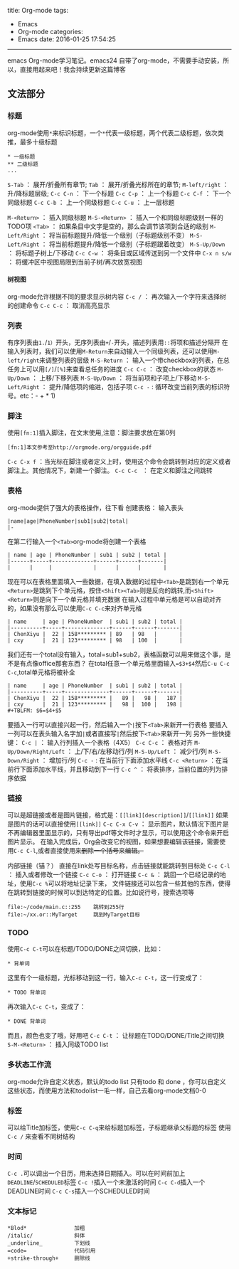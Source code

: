 title: Org-mode
tags:
  - Emacs
  - Org-mode
categories:
  - Emacs
date: 2016-01-25 17:54:25
---

emacs Org-mode学习笔记。emacs24 自带了org-mode，不需要手动安装，所以，直接用起来吧！我会持续更新这篇博客
<!--more-->
## 文法部分
### 标题
org-mode使用`*`来标识标题，一个`*`代表一级标题，两个代表二级标题，依次类推，最多十级标题
```
* 一级标题
** 二级标题
...
```
`S-Tab` ： 展开/折叠所有章节;
`Tab` ： 展开/折叠光标所在的章节;
`M-left/right` ： 升/降标题层级;
`C-c C-n` ： 下一个标题
`C-c C-p` ： 上一个标题
`C-c C-f` ： 下一个同级标题
`C-c C-b` ： 上一个同级标题
`C-c C-u` ： 上一层标题

`M-<Return>` ： 插入同级标题
`M-S-<Return>` ： 插入一个和同级标题级别一样的TODO项
`<Tab>` ： 如果条目中文字是空的，那么会调节该项到合适的级别
`M-Left/Right` ： 将当前标题提升/降低一个级别（子标题级别不变）
`M-S-Left/Right` ： 将当前标题提升/降低一个级别（子标题跟着改变）
`M-S-Up/Down` ： 将标题子树上/下移动
`C-c C-w` ： 将条目或区域传送到另一个文件中
`C-x n s/w` ： 将缓冲区中视图局限到当前子树/再次放宽视图

#### 树视图
org-mode允许根据不同的要求显示树内容
`C-c /` ： 再次输入一个字符来选择树的创建命令
`C-c C-c` ： 取消高亮显示

### 列表
有序列表由`1.`/`1）`开头，无序列表由`+`/`-`开头，描述列表用`::`将项和描述分隔开
在输入列表时，我们可以使用`M-Return`来自动输入一个同级列表，还可以使用`M-left/right`来调整列表的层级
`M-S-Return` ： 输入一个带checkbox的列表，在总任务上可以用`[/]`/`[%]`来查看总任务的进度
`C-c C-c` ： 改变checkbox的状态
`M-Up/Down` ： 上移/下移列表
`M-S-Up/Down` ： 将当前项和子项上/下移动
`M-S-Left/Right` ： 提升/降低项的缩进，包括子项
`C-c -` : 循环改变当前列表的标识符号。etc：- + * 1) 

### 脚注
使用`[fn:1]`插入脚注，在文末使用,注意：脚注要求放在第0列
```
[fn:1]本文参考至http://orgmode.org/orgguide.pdf
```
`C-c C-x f` ：当光标在脚注或者定义上时，使用这个命令会跳转到对应的定义或者脚注上。其他情况下，新建一个脚注。
`C-c C-c ` ： 在定义和脚注之间跳转

### 表格
org-mode提供了强大的表格操作，往下看
创建表格：
输入表头
```
|name|age|PhoneNumber|sub1|sub2|total|
|-
```
在第二行输入一个`<Tab>`org-mode将创建一个表格
```
| name | age | PhoneNumber | sub1 | sub2 | total |
|------+-----+-------------+------+------+-------|
|      |     |             |      |      |       |
```
现在可以在表格里面填入一些数据，在填入数据的过程中`<Tab>`是跳到右一个单元`<Return>`是跳到下个单元格，按住`<Shift><Tab>`则是反向的跳转,而`<Shift><Return>`则是向下一个单元格并填充数据
在输入过程中单元格是可以自动对齐的，如果没有那么可以使用`C-c C-c`来对齐单元格
```
| name     | age | PhoneNumber  | sub1 | sub2 | total |
|----------+-----+--------------+------+------+-------|
| ChenXiyu |  22 | 158********* | 89   | 98   |       |
| cxy      |  21 | 123********* | 98   | 100  |       |
```
我们还有一个total没有输入，total=sub1+sub2，表格函数可以用来做这个事，是不是有点像office那套东西？
在total任意一个单元格里面输入`=$3+$4`然后`C-u C-c C-c`,total单元格将被补全
```
| name     | age | PhoneNumber  | sub1 | sub2 | total |
|----------+-----+--------------+------+------+-------|
| ChenXiyu |  22 | 158********* |   89 |   98 |   187 |
| cxy      |  21 | 123********* |   98 |  100 |   198 |
#+TBLFM: $6=$4+$5
```
要插入一行可以直接兴起一行，然后输入一个`|`按下`<Tab>`来新开一行表格
要插入一列可以在表头输入名字加`|`或者直接写`|`然后按下`<Tab>`来新开一列
另外一些快捷键：
`C-c |` ： 输入行列插入一个表格（4X5）
`C-c C-c` ： 表格对齐
`M-Up/Down/Right/Left` ： 上/下/右/左移动行/列
`M-S-Up/Left` ： 减少行/列
`M-S-Down/Right` ： 增加行/列
`C-c -` : 在当前行下面添加水平线
`C-c <Return>` ：在当前行下面添加水平线，并且移动到下一行
`C-c ^` ： 将表排序，当前位置的列为排序依据

### 链接
可以是超链接或者是图片链接，格式是：`[[link][description]]`/`[[link]]`
如果是图片的话可以直接使用`[[link]]`
`C-c C-x C-v` ： 显示图片，默认情况下图片是不再编辑器里面显示的，只有导出pdf等文件时才显示，可以使用这个命令来开启图片显示。
在输入完成后，Org会改变它的视图，如果想要编辑该链接，需要使用`C-c C-l`,或者直接使用<DEl>来删除一个括号来编辑。

内部链接（锚？）
直接在link处写目标名称，点击链接就能跳转到目标处
`C-c C-l` ： 插入或者修改一个链接
`C-c C-o` ： 打开链接
`C-c &` ： 跳回一个已经记录的地址，使用`C-c %`可以将地址记录下来，
文件链接还可以包含一些其他的东西，使得在跳转到链接的时候可以到达特定的位置。比如说行号，搜索选项等
```
file:~/code/main.c::255	   跳转到255行
file:~/xx.or::MyTarget	   跳到MyTarget目标
```
### TODO
使用`C-c C-t`可以在标题/TODO/DONE之间切换，比如：
```
* 背单词
```
这里有个一级标题，光标移动到这一行，输入`C-c C-t`，这一行变成了：
```
* TODO 背单词
```
再次输入`C-c C-t`，变成了：
```
* DONE 背单词
```
而且，颜色也变了哦，好用吧
`C-c C-t` ： 让标题在TODO/DONE/Title之间切换
`S-M-<Return>` ： 插入同级TODO list

### 多状态工作流
org-mode允许自定义状态，默认的todo list 只有todo 和 done ，你可以自定义这些状态，而使用方法和todolist一毛一样，自己去看org-mode文档0-0

### 
### 标签
可以给Title加标签，使用`C-c C-q`来给标题加标签，子标题继承父标题的标签
使用`C-c /` 来查看不同树结构

### 时间
`C-c .`可以调出一个日历，用来选择日期插入。可以在时间前加上`DEADLINE`/`SCHEDULED`标签
`C-c !`插入一个未激活的时间
`C-c C-d`插入一个DEADLINE时间
`C-c C-s`插入一个SCHEDULED时间
### 文本标记
```
*Blod*               加粗
/italic/             斜体
_underline_          下划线
=code=               代码引用
+strike-through+     删除线
```
	
